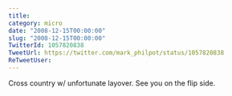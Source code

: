 ```yaml
---
title: 
category: micro
date: "2008-12-15T00:00:00"
slug: "2008-12-15T00:00:00"
TwitterId: 1057820838
TweetUrl: https://twitter.com/mark_philpot/status/1057820838
ReTweetUser: 
---
```


Cross country w/ unfortunate layover. See you on the flip side.